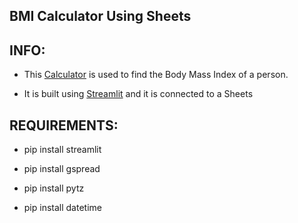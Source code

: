 ## BMI Calculator Using Sheets

## INFO:

* This [Calculator](https://body-mass-index-calci.herokuapp.com/) is used to find the Body Mass Index of a person.

* It is built using [Streamlit](https://streamlit.io/) and it is connected to a Sheets 

## REQUIREMENTS:

* pip install streamlit

* pip install gspread

* pip install pytz

* pip install datetime

